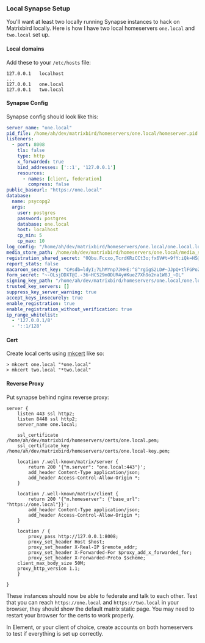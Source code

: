 ### Local Synapse Setup

You'll want at least two locally running Synapse instances to hack on Matrixbird locally. Here is how I have two local homeservers `one.local` and `two.local` set up. 


#### Local domains

Add these to your `/etc/hosts` file:

```
127.0.0.1   localhost
...
127.0.0.1   one.local
127.0.0.1   two.local 
```

#### Synapse Config

Synapse config should look like this:

```yaml
server_name: "one.local"
pid_file: /home/ah/dev/matrixbird/homeservers/one.local/homeserver.pid
listeners:
  - port: 8008
    tls: false
    type: http
    x_forwarded: true
    bind_addresses: ['::1', '127.0.0.1']
    resources:
      - names: [client, federation]
        compress: false
public_baseurl: "https://one.local"
database:
  name: psycopg2
  args:
    user: postgres
    password: postgres
    database: one.local
    host: localhost
    cp_min: 5
    cp_max: 10
log_config: "/home/ah/dev/matrixbird/homeservers/one.local/one.local.log.config"
media_store_path: /home/ah/dev/matrixbird/homeservers/one.local/media_store
registration_shared_secret: "0Qbu.Fccxo,TcrdKRzCCt3o;fx6V#t=9fY:iQk=HS@hi.0#D1S"
report_stats: false
macaroon_secret_key: "C#sdb=ldyI;7LhMYnp7JHHE:^G^rgigS2LD#~JJpQ+tlFGPoZW"
form_secret: "~-OLsjDDXT@I.-36~HCS29mODUR4y#KueZ7Xh9o2na1W8J_~OL"
signing_key_path: "/home/ah/dev/matrixbird/homeservers/one.local/one.local.signing.key"
trusted_key_servers: []
suppress_key_server_warning: true
accept_keys_insecurely: true
enable_registration: true
enable_registration_without_verification: true
ip_range_whitelist:
  - '127.0.0.1/8'
  - '::1/128'
```

#### Cert

Create local certs using [mkcert](https://github.com/FiloSottile/mkcert) like so:

```shell
> mkcert one.local "*one.local"
> mkcert two.local "*two.local"
```

#### Reverse Proxy

Put synapse behind nginx reverse proxy:

```nginx
server {
    listen 443 ssl http2;
    listen 8448 ssl http2;
    server_name one.local;

    ssl_certificate /home/ah/dev/matrixbird/homeservers/certs/one.local.pem;
    ssl_certificate_key /home/ah/dev/matrixbird/homeservers/certs/one.local-key.pem;

    location /.well-known/matrix/server {
        return 200 '{"m.server": "one.local:443"}';
        add_header Content-Type application/json;
        add_header Access-Control-Allow-Origin *;
    }

    location /.well-known/matrix/client {
        return 200 '{"m.homeserver": {"base_url": "https://one.local"}}';
        add_header Content-Type application/json;
        add_header Access-Control-Allow-Origin *;
    }

    location / {
        proxy_pass http://127.0.0.1:8008;
        proxy_set_header Host $host;
        proxy_set_header X-Real-IP $remote_addr;
        proxy_set_header X-Forwarded-For $proxy_add_x_forwarded_for;
        proxy_set_header X-Forwarded-Proto $scheme;
    client_max_body_size 50M;
    proxy_http_version 1.1;
    }

}
```

These instances should now be able to federate and talk to each other. Test that you can reach `https://one.local` and `https://two.local` in your browser, they should show the default matrix static page. You may need to restart your browser for the certs to work properly.

In Element, or your client of choice, create accounts on both homeservers to test if everything is set up correctly. 
